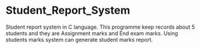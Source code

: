 # Student_Report_System
Student report system in C language. This programme keep records about 5 students and they are Assignment marks and End exam marks. Using students marks system can generate student marks report.

